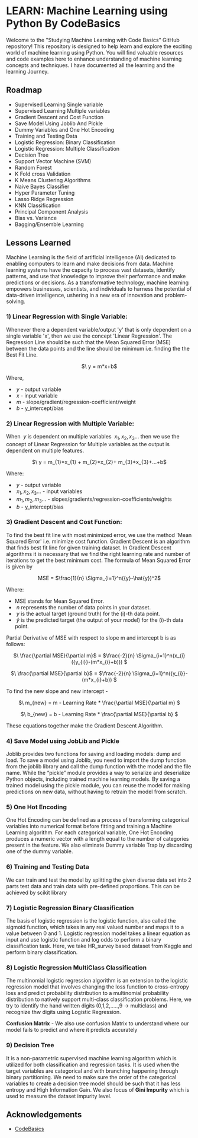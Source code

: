 
# LEARN: Machine Learning using Python By CodeBasics

Welcome to the "Studying Machine Learning with Code Basics" GitHub repository! This repository is designed to help learn and explore the exciting world of machine learning using Python. You will find valuable resources and code examples here to enhance understanding of machine learning concepts and techniques. I have documented all the learning and the learning Journey.

## Roadmap

- Supervised Learning Single variable
- Supervised Learning Multiple variables
- Gradient Descent and Cost Function
- Save Model Using Joblib And Pickle
- Dummy Variables and One Hot Encoding
- Training and Testing Data 
- Logistic Regression: Binary Classification
- Logistic Regression: Multiple Classification
- Decision Tree
- Support Vector Machine (SVM)
- Random Forest
- K Fold cross Validation
- K Means Clustering Algorithms 
- Naive Bayes Classifier 
- Hyper Parameter Tuning
- Lasso Ridge Regression
- KNN Classification
- Principal Component Analysis
- Bias vs. Variance
- Bagging/Ensemble Learning

## Lessons Learned

Machine Learning is the field of artificial intelligence (AI) dedicated to enabling computers to learn and make decisions from data. Machine learning systems have the capacity to process vast datasets, identify patterns, and use that knowledge to improve their performance and make predictions or decisions. As a transformative technology, machine learning empowers businesses, scientists, and individuals to harness the potential of data-driven intelligence, ushering in a new era of innovation and problem-solving.

### 1) Linear Regression with Single Variable: ###

Whenever there a dependent variable/output 'y' that is only dependent on a single variable 'x', then we use the concept 'Linear Regression'. The Regression Line should be such that the Mean Squared Error (MSE) between the data points and the line should be minimum i.e. finding the the Best Fit Line.

<p align="center">
  $\ y = m*x+b$
</p>
Where,

- $\ y$ - output variable
- $\ x$ - input variable
- $\ m$ - slope/gradient/regression-coefficient/weight
- $\ b$ - y_intercept/bias

### 2) Linear Regression with Multiple Variable: ###

When $\ y$ is dependent on multiple variables $\ x_{1}, x_{2}, x_{3}...$ then we use the concept of Linear Regression for Multiple variables as the output is dependent on multiple features. 

<p align="center">
$\ y = m_{1}*x_{1} + m_{2}*x_{2}+ m_{3}*x_{3}+...+b$ 
</p>
Where:

- $\ y$ - output variable
- $\ x_{1}, x_{2}, x_{3}...$ - input variables
- $\ m_{1}, m_{2}, m_{3}...$ - slopes/gradients/regression-coefficients/weights
- $\ b$ - y_intercept/bias

### 3) Gradient Descent and Cost Function: ###

To find the best fit line with most minimized error, we use the method 'Mean Squared Error' i.e. minimize cost function. Gradient Descent is an algorithm that finds best fit line for given training dataset.
In Gradient Descent algorithms it is necessary that we find the right learning rate and number of iterations to get the best minimum cost. The formula of Mean Squared Error is given by

<p align="center">
MSE = $\frac{1}{n} \Sigma_{i=1}^n({y}-\hat{y})^2$
</p>

Where:
- MSE stands for Mean Squared Error.
- $\ n$ represents the number of data points in your dataset.
- $\ y$ is the actual target (ground truth) for the \(i\)-th data point.
- $\ \hat{y}$ is the predicted target (the output of your model) for the \(i\)-th data point.

Partial Derivative of MSE with respect to slope m and intercept b is as follows:

<p align="center">
$\ \frac{\partial MSE}{\partial m}$ = $\frac{-2}{n} \Sigma_{i=1}^n(x_{i}({y_{i}}-(m*x_{i}+b))) $
</p>
<p align="center">
$\ \frac{\partial MSE}{\partial b}$ = $\frac{-2}{n} \Sigma_{i=1}^n({y_{i}}-(m*x_{i}+b)) $
</p>

To find the new slope and new intercept -
<p align="center">
$\ m_{new} = m - Learning Rate * \frac{\partial MSE}{\partial m} $
</p>
<p align="center">
  $\ b_{new} = b - Learning Rate * \frac{\partial MSE}{\partial b} $
</p>

These equations together make the Gradient Descent Algorithm.

### 4) Save Model using JobLib and Pickle ###

Joblib provides two functions for saving and loading models: dump and load. To save a model using Joblib, you need to import the dump function from the joblib library and call the dump function with the model and the file name. While the “pickle” module provides a way to serialize and deserialize Python objects, including trained machine learning models. By saving a trained model using the pickle module, you can reuse the model for making predictions on new data, without having to retrain the model from scratch.

### 5) One Hot Encoding ###

One Hot Encoding can be defined as a process of transforming categorical variables into numerical format before fitting and training a Machine Learning algorithm. For each categorical variable, One Hot Encoding produces a numeric vector with a length equal to the number of categories present in the feature. We also eliminate Dummy variable Trap by discarding one of the dummy variable. 

### 6) Training and Testing Data ###

We can train and test the model by splitting the given diverse data set into 2 parts test data and train data with pre-defined proportions. This can be achieved by scikit library

### 7) Logistic Regression Binary Classification ###

The basis of logistic regression is the logistic function, also called the sigmoid function, which takes in any real valued number and maps it to a value between 0 and 1. Logistic regression model takes a linear equation as input and use logistic function and log odds to perform a binary classification task. Here, we take HR_survey based dataset from Kaggle and perform binary classification.

### 8) Logistic Regression MultiClass Classification ###

The multinomial logistic regression algorithm is an extension to the logistic regression model that involves changing the loss function to cross-entropy loss and predict probability distribution to a multinomial probability distribution to natively support multi-class classification problems. Here, we try to identify the hand written digits (0,1,2,.....,9 -> multiclass) and recognize thw digits using Logistic Regression.

**Confusion Matrix** - We also use confusion Matrix to understand where our model fails to predict and where it predicts accurately

### 9) Decision Tree ###

It is a non-parametric supervised machine learning algorithm which is utilized for both classification and regression tasks. It is used when the target variables are categorical and with branching happening through binary partitioning. We need to make sure the order of the categorical variables to create a decision tree model should be such that it has less entropy and High Information Gain. We also focus of 
**Gini Impurity** which is used to measure the dataset impurity level.


## Acknowledgements

 - [CodeBasics](https://www.youtube.com/@codebasics)


